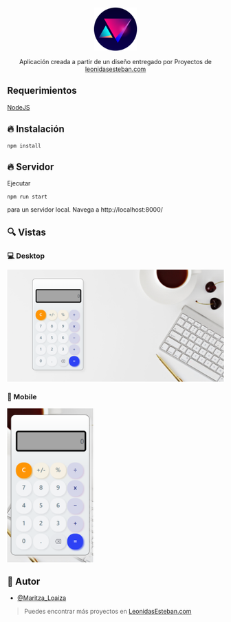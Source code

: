 <p align="center">
    <a href="https://leonidasesteban.com/proyectos/todos"><img src="https://raw.githubusercontent.com/no-te-rindas/logo/main/Logo/LonidasEsteban-destello-envolvente-circular-negro.png" height="100"/></a>
</p>

<p align="center">
    Aplicación creada a partir de un diseño entregado por Proyectos de 
    <a href="https://leonidasesteban.com/">leonidasesteban.com</a>
</p>

## Requerimientos

<a href="https://nodejs.org/es/">NodeJS</a>

## 🔥 Instalación

```shell
npm install
```
## 🔥 Servidor

Ejecutar 
```shell
npm run start
```
para un servidor local. Navega a http://localhost:8000/

## 🔍 Vistas 

### 💻 Desktop

<img width="600px" src="./resources/schema/proyecto-final.PNG">

### 📱 Mobile

<img width="200px" src="./resources/mobile.png">

## 🌟 Autor

* **<Maritza Loaiza>**  [@Maritza_Loaiza](https://github.com/Maritza7395)
> Puedes encontrar más proyectos en
[LeonidasEsteban.com](https://leonidasesteban.com/proyectos/todos)
